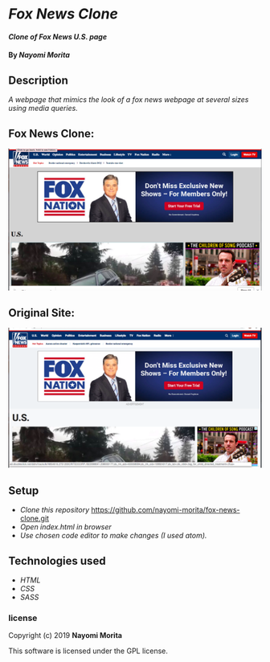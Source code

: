 # _Fox News Clone_

#### _Clone of Fox News U.S. page_

#### By _**Nayomi Morita**_

## Description

_A webpage that mimics the look of a fox news webpage at several sizes using media queries._

## Fox News Clone:

![](img/clonefoxnews.png)

## Original Site:

![](img/realfoxnews.png)

## Setup

* _Clone this repository_
https://github.com/nayomi-morita/fox-news-clone.git
* _Open index.html in browser_
* _Use chosen code editor to make changes (I used atom)._

## Technologies used
* _HTML_
* _CSS_
* _SASS_

### license

Copyright (c) 2019 **Nayomi Morita**

This software is licensed under the GPL license.
